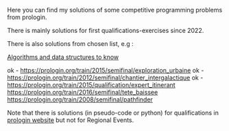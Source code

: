 Here you can find my solutions of some competitive programming problems from prologin.

There is mainly solutions for first qualifications-exercises since 2022. 

There is also solutions from chosen list, e.g :

[Algorithms and data structures to know](https://prologin.org/forum/entrainement-3/les-algorithmes-et-structures-de-donnees-a-connaitre-950/)

ok - https://prologin.org/train/2015/semifinal/exploration_urbaine
ok - https://prologin.org/train/2012/semifinal/chantier_intergalactique
ok - https://prologin.org/train/2015/qualification/expert_itinerant
https://prologin.org/train/2016/semifinal/tete_baissee
https://prologin.org/train/2008/semifinal/pathfinder



Note that there is solutions (in pseudo-code or python) for qualifications in [prologin website](https://prologin.org/archives/) but not for Regional Events.
